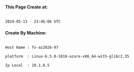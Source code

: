 
   
#### This Page Create at:

```bash

2024-05-13 - 23:46:06 UTC

```

#### Create By Machine:

```bash

Host Name : fv-az2026-97

platform  : Linux-6.5.0-1018-azure-x86_64-with-glibc2.35

Ip Local  : 10.1.0.5

```

